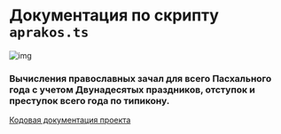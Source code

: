 # Документация по скрипту `aprakos.ts`


![img](https://4.bp.blogspot.com/-YwQ8PL9Ml_g/Xc6ViMiv96I/AAAAAAAAEl0/21Cl0nIvEW0bAW5KQfAFevmbZUashMVDwCK4BGAYYCw/s1600/Group%2B2.png)



### Вычисления православных зачал для всего Пасхального года c учетом Двунадесятых праздников, отступок и преступок всего года по типикону.


[Кодовая документация проекта](generated/index.html)

<!-- Documents: [description](https://a374ru.github.io/aprakos/001.html) … RU -->

<!-- Documents: [code the project](https://a374ru.github.io/TS-aprakos/gendocs/index.html) … RU -->
